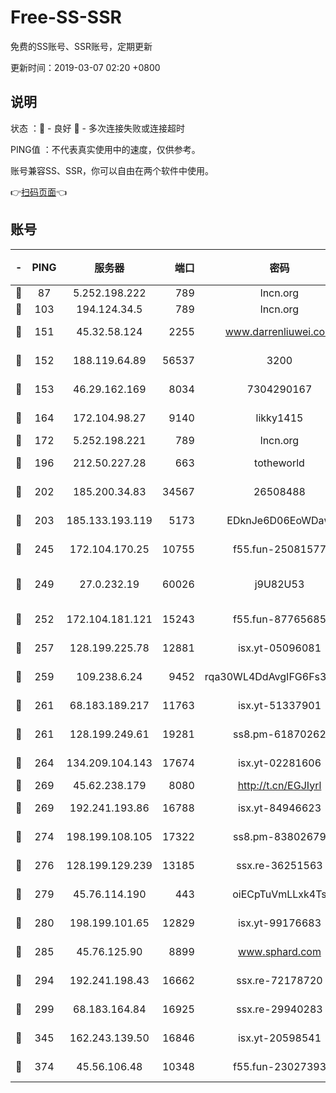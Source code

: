 # Free-SS-SSR

免费的SS账号、SSR账号，定期更新

更新时间：2019-03-07 02:20 +0800

## 说明

状态     ：🙂 - 良好 🙁 - 多次连接失败或连接超时

PING值   ：不代表真实使用中的速度，仅供参考。

账号兼容SS、SSR，你可以自由在两个软件中使用。

👉[扫码页面](https://liesauer.github.io/Free-SS-SSR/)👈

## 账号

|-|PING|服务器|端口|密码|加密方式|区域|
|:----:|:----:|:-----:|-----:|:----:|:----:|:----:|
|🙂|87|5.252.198.222|789|lncn.org|rc4|JP|
|🙂|103|194.124.34.5|789|lncn.org|rc4|JP|
|🙂|151|45.32.58.124|2255|www.darrenliuwei.com|aes-256-cfb|JP|
|🙂|152|188.119.64.89|56537|3200|aes-256-cfb|RU|
|🙂|153|46.29.162.169|8034|7304290167|aes-256-cfb|RU|
|🙂|164|172.104.98.27|9140|likky1415|aes-256-cfb|JP|
|🙂|172|5.252.198.221|789|lncn.org|rc4|JP|
|🙂|196|212.50.227.28|663|totheworld|aes-256-cfb|US|
|🙂|202|185.200.34.83|34567|26508488|aes-256-cfb|US|
|🙂|203|185.133.193.119|5173|EDknJe6D06EoWDaw|aes-256-cfb|US|
|🙂|245|172.104.170.25|10755|f55.fun-25081577|aes-256-cfb|SG|
|🙂|249|27.0.232.19|60026|j9U82U53|xchacha20-ietf-poly1305|HK|
|🙂|252|172.104.181.121|15243|f55.fun-87765685|aes-256-cfb|SG|
|🙂|257|128.199.225.78|12881|isx.yt-05096081|aes-256-cfb|SG|
|🙂|259|109.238.6.24|9452|rqa30WL4DdAvgIFG6Fs3znzTa|aes-256-cfb|FR|
|🙂|261|68.183.189.217|11763|isx.yt-51337901|aes-256-cfb|SG|
|🙂|261|128.199.249.61|19281|ss8.pm-61870262|aes-256-cfb|SG|
|🙂|264|134.209.104.143|17674|isx.yt-02281606|aes-256-cfb|SG|
|🙂|269|45.62.238.179|8080|http://t.cn/EGJIyrl|rc4-md5|CA|
|🙂|269|192.241.193.86|16788|isx.yt-84946623|aes-256-cfb|US|
|🙂|274|198.199.108.105|17322|ss8.pm-83802679|aes-256-cfb|US|
|🙂|276|128.199.129.239|13185|ssx.re-36251563|aes-256-cfb|SG|
|🙂|279|45.76.114.190|443|oiECpTuVmLLxk4Ts|aes-256-cfb|AU|
|🙂|280|198.199.101.65|12829|isx.yt-99176683|aes-256-cfb|US|
|🙂|285|45.76.125.90|8899|www.sphard.com|aes-256-cfb|AU|
|🙂|294|192.241.198.43|16662|ssx.re-72178720|aes-256-cfb|US|
|🙂|299|68.183.164.84|16925|ssx.re-29940283|aes-256-cfb|US|
|🙂|345|162.243.139.50|16846|isx.yt-20598541|aes-256-cfb|US|
|🙂|374|45.56.106.48|10348|f55.fun-23027393|aes-256-cfb|US|
